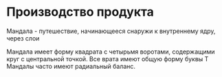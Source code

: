 # Производство продукта

Мандала - путешествие, начинающееся снаружи к внутреннему ядру, через слои

Мандала имеет форму квадрата с четырьмя воротами, содержащими круг с центральной точкой. Все врата имеют общую форму буквы T Мандалы часто имеют радиальный баланс.
